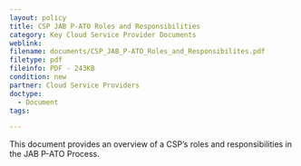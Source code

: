 ```yaml
---
layout: policy   
title: CSP JAB P-ATO Roles and Responsibilities
category: Key Cloud Service Provider Documents
weblink:
filename: documents/CSP_JAB_P-ATO_Roles_and_Responsibilites.pdf
filetype: pdf
fileinfo: PDF - 243KB
condition: new
partner: Cloud Service Providers
doctype:
  - Document
tags:

---
```

This document provides an overview of a CSP’s roles and responsibilities in the JAB P-ATO Process.
